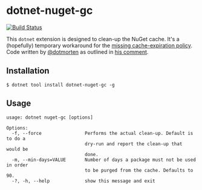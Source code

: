 # dotnet-nuget-gc

[![Build Status](https://terrajobst.visualstudio.com/dotnet-nuget-gc/_apis/build/status/terrajobst.dotnet-nuget-gc?branchName=master)](https://terrajobst.visualstudio.com/dotnet-nuget-gc/_build/latest?definitionId=15)

This `dotnet` extension is designed to clean-up the NuGet cache. It's a
(hopefully) temporary workaround for the [missing cache-expiration
policy][nuget-issue]. Code written by [@dotmorten] as outlined in [his
comment][code-origin].

[@dotmorten]: https://github.com/dotMorten
[nuget-issue]: https://github.com/NuGet/Home/issues/4980
[code-origin]: https://github.com/NuGet/Home/issues/4980#issuecomment-432512640

## Installation

    $ dotnet tool install dotnet-nuget-gc -g

## Usage

    usage: dotnet nuget-gc [options]

    Options:
      -f, --force                Performs the actual clean-up. Default is to do a
                                 dry-run and report the clean-up that would be
                                 done.
      -m, --min-days=VALUE       Number of days a package must not be used in order
                                 to be purged from the cache. Defaults to 90.
      -?, -h, --help             show this message and exit
